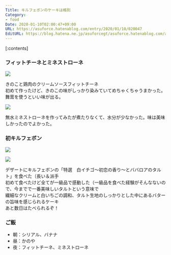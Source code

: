 ```yaml
---
Title: キルフェボンのケーキは格別
Category:
- food
Date: 2020-01-10T02:00:47+09:00
URL: https://asuforce.hatenablog.com/entry/2020/01/10/020047
EditURL: https://blog.hatena.ne.jp/asuforcegt/asuforce.hatenablog.com/atom/entry/26006613495560296
---
```


[:contents]

###  フィットチーネとミネストローネ

<span itemtype="http://schema.org/Photograph" itemscope="itemscope"><img class="magnifiable" src="https://cdn-ak.f.st-hatena.com/images/fotolife/a/asuforcegt/20200807/20200807141146.jpg" itemprop="image"></span>

きのこと鶏肉のクリームソースフィットチーネ  
初めて作ったけど、きのこの味がしっかり染みていてめちゃくちゃうまかった。舞茸を使うといい味が出る。

<span itemtype="http://schema.org/Photograph" itemscope="itemscope"><img class="magnifiable" src="https://cdn-ak.f.st-hatena.com/images/fotolife/a/asuforcegt/20200807/20200807141139.jpg" itemprop="image"></span>

無水ミネストローネを作ってみたが煮たりなくて、水分が少なかった。味は美味しかったのでよかった。

### 初キルフェボン

<span itemtype="http://schema.org/Photograph" itemscope="itemscope"><img class="magnifiable" src="https://cdn-ak.f.st-hatena.com/images/fotolife/a/asuforcegt/20200807/20200807140219.jpg" itemprop="image"></span>

<span itemtype="http://schema.org/Photograph" itemscope="itemscope"><img class="magnifiable" src="https://cdn-ak.f.st-hatena.com/images/fotolife/a/asuforcegt/20200807/20200807141417.jpg" itemprop="image"></span>

デザートにキルフェボンの「特選　白イチゴ〜初恋の香り〜とババロアのタルト」を食べた（長い＆派手  
初めて食べたけど全てが一級品で感動した（一級品を食べた経験がそんなないので、今までで一番美味しいタルトという意味で  
繊細なクリームと白いちごの調和、タルト生地のしっかりとした中にあるバターの旨味を感じられるケーキ   
あと数日はたべられるぞ！

### ご飯

- 朝：シリアル、バナナ
- 昼：かのや
- 夜：フィットチーネ、ミネストローネ

